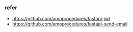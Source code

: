 ### refer 
- https://github.com/amoprocedures/fastapi-jwt
- https://github.com/amoprocedures/fastapi-send-email
